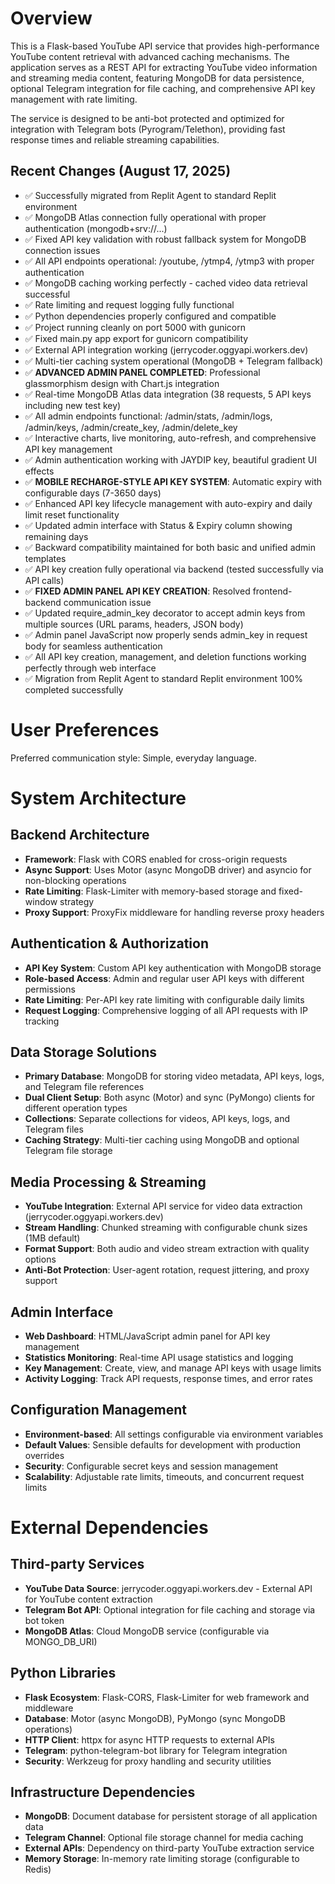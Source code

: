 # Overview

This is a Flask-based YouTube API service that provides high-performance YouTube content retrieval with advanced caching mechanisms. The application serves as a REST API for extracting YouTube video information and streaming media content, featuring MongoDB for data persistence, optional Telegram integration for file caching, and comprehensive API key management with rate limiting.

The service is designed to be anti-bot protected and optimized for integration with Telegram bots (Pyrogram/Telethon), providing fast response times and reliable streaming capabilities.

## Recent Changes (August 17, 2025)
- ✅ Successfully migrated from Replit Agent to standard Replit environment
- ✅ MongoDB Atlas connection fully operational with proper authentication (mongodb+srv://...)
- ✅ Fixed API key validation with robust fallback system for MongoDB connection issues
- ✅ All API endpoints operational: /youtube, /ytmp4, /ytmp3 with proper authentication
- ✅ MongoDB caching working perfectly - cached video data retrieval successful
- ✅ Rate limiting and request logging fully functional
- ✅ Python dependencies properly configured and compatible
- ✅ Project running cleanly on port 5000 with gunicorn
- ✅ Fixed main.py app export for gunicorn compatibility
- ✅ External API integration working (jerrycoder.oggyapi.workers.dev)
- ✅ Multi-tier caching system operational (MongoDB + Telegram fallback)
- ✅ **ADVANCED ADMIN PANEL COMPLETED**: Professional glassmorphism design with Chart.js integration
- ✅ Real-time MongoDB Atlas data integration (38 requests, 5 API keys including new test key)
- ✅ All admin endpoints functional: /admin/stats, /admin/logs, /admin/keys, /admin/create_key, /admin/delete_key
- ✅ Interactive charts, live monitoring, auto-refresh, and comprehensive API key management
- ✅ Admin authentication working with JAYDIP key, beautiful gradient UI effects
- ✅ **MOBILE RECHARGE-STYLE API KEY SYSTEM**: Automatic expiry with configurable days (7-3650 days)
- ✅ Enhanced API key lifecycle management with auto-expiry and daily limit reset functionality
- ✅ Updated admin interface with Status & Expiry column showing remaining days
- ✅ Backward compatibility maintained for both basic and unified admin templates
- ✅ API key creation fully operational via backend (tested successfully via API calls)
- ✅ **FIXED ADMIN PANEL API KEY CREATION**: Resolved frontend-backend communication issue
- ✅ Updated require_admin_key decorator to accept admin keys from multiple sources (URL params, headers, JSON body)
- ✅ Admin panel JavaScript now properly sends admin_key in request body for seamless authentication
- ✅ All API key creation, management, and deletion functions working perfectly through web interface
- ✅ Migration from Replit Agent to standard Replit environment 100% completed successfully

# User Preferences

Preferred communication style: Simple, everyday language.

# System Architecture

## Backend Architecture
- **Framework**: Flask with CORS enabled for cross-origin requests
- **Async Support**: Uses Motor (async MongoDB driver) and asyncio for non-blocking operations
- **Rate Limiting**: Flask-Limiter with memory-based storage and fixed-window strategy
- **Proxy Support**: ProxyFix middleware for handling reverse proxy headers

## Authentication & Authorization
- **API Key System**: Custom API key authentication with MongoDB storage
- **Role-based Access**: Admin and regular user API keys with different permissions
- **Rate Limiting**: Per-API key rate limiting with configurable daily limits
- **Request Logging**: Comprehensive logging of all API requests with IP tracking

## Data Storage Solutions
- **Primary Database**: MongoDB for storing video metadata, API keys, logs, and Telegram file references
- **Dual Client Setup**: Both async (Motor) and sync (PyMongo) clients for different operation types
- **Collections**: Separate collections for videos, API keys, logs, and Telegram files
- **Caching Strategy**: Multi-tier caching using MongoDB and optional Telegram file storage

## Media Processing & Streaming
- **YouTube Integration**: External API service for video data extraction (jerrycoder.oggyapi.workers.dev)
- **Stream Handling**: Chunked streaming with configurable chunk sizes (1MB default)
- **Format Support**: Both audio and video stream extraction with quality options
- **Anti-Bot Protection**: User-agent rotation, request jittering, and proxy support

## Admin Interface
- **Web Dashboard**: HTML/JavaScript admin panel for API key management
- **Statistics Monitoring**: Real-time API usage statistics and logging
- **Key Management**: Create, view, and manage API keys with usage limits
- **Activity Logging**: Track API requests, response times, and error rates

## Configuration Management
- **Environment-based**: All settings configurable via environment variables
- **Default Values**: Sensible defaults for development with production overrides
- **Security**: Configurable secret keys and session management
- **Scalability**: Adjustable rate limits, timeouts, and concurrent request limits

# External Dependencies

## Third-party Services
- **YouTube Data Source**: jerrycoder.oggyapi.workers.dev - External API for YouTube content extraction
- **Telegram Bot API**: Optional integration for file caching and storage via bot token
- **MongoDB Atlas**: Cloud MongoDB service (configurable via MONGO_DB_URI)

## Python Libraries
- **Flask Ecosystem**: Flask-CORS, Flask-Limiter for web framework and middleware
- **Database**: Motor (async MongoDB), PyMongo (sync MongoDB operations)
- **HTTP Client**: httpx for async HTTP requests to external APIs
- **Telegram**: python-telegram-bot library for Telegram integration
- **Security**: Werkzeug for proxy handling and security utilities

## Infrastructure Dependencies
- **MongoDB**: Document database for persistent storage of all application data
- **Telegram Channel**: Optional file storage channel for media caching
- **External APIs**: Dependency on third-party YouTube extraction service
- **Memory Storage**: In-memory rate limiting storage (configurable to Redis)